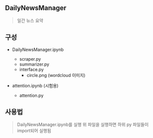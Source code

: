## DailyNewsManager
> 일간 뉴스 요약

## 구성
* DailyNewsManager.ipynb 
   * scraper.py
   * summarizer.py
   * interface.py
     * circle.png (wordcloud 이미지)

* attention.ipynb (시험용)
   * attention.py
 
## 사용법
> DailyNewsManager.ipynb를 실행
> 위 파일을 실행하면 하위 py 파일들이 import되어 실행됨

